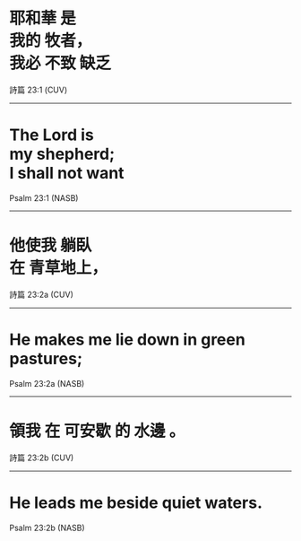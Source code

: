 # <span class="zh">耶和華 是 <br/> 我的 牧者， <br/> 我必 不致 缺乏</span>

<div class="caption">
詩篇 23:1 (CUV)
</div>

---
# The Lord is <br/> my shepherd; <br/> I shall not want

<div class="caption">
Psalm 23:1 (NASB)
</div>

---
# <span class="zh">他使我 躺臥 <br/>在 青草地上，</span>

<div class="caption">
詩篇 23:2a (CUV)
</div>

---
# He makes me lie down in green pastures;

<div class="caption">
Psalm 23:2a (NASB)
</div>

---
# <span class="zh">領我 在 可安歇 的 水邊 。</span>

<div class="caption">
詩篇 23:2b (CUV)
</div>

---
# He leads me beside quiet waters.

<div class="caption">
Psalm 23:2b (NASB)
</div>